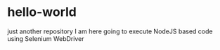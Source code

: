 # hello-world
just another repository 
I am here going to execute NodeJS based code using Selenium WebDriver
